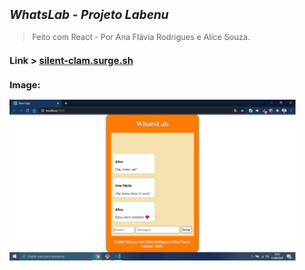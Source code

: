 ## *WhatsLab - Projeto Labenu*
> Feito com React - Por Ana Flávia Rodrigues e Alice Souza.
### Link > [silent-clam.surge.sh](https://silent-clam.surge.sh)
### Image:
![WhatsLab](https://github.com/future4code/jackson-whatslab8/blob/master/WhatsLab.png)
